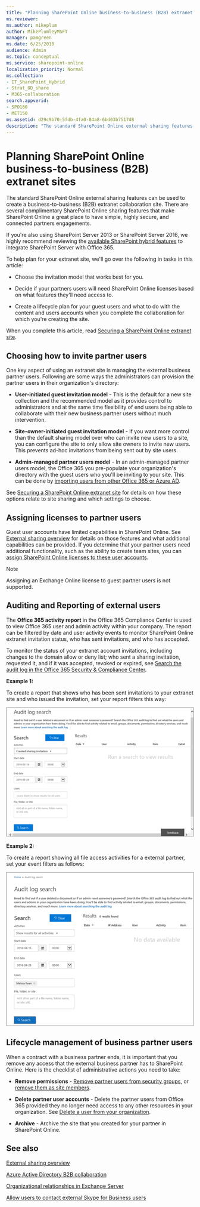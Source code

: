 ```yaml
---
title: "Planning SharePoint Online business-to-business (B2B) extranet sites"
ms.reviewer: 
ms.author: mikeplum
author: MikePlumleyMSFT
manager: pamgreen
ms.date: 6/25/2018
audience: Admin
ms.topic: conceptual
ms.service: sharepoint-online
localization_priority: Normal
ms.collection:
- IT_SharePoint_Hybrid
- Strat_OD_share 
- M365-collaboration
search.appverid:
- SPO160
- MET150
ms.assetid: d29c9b70-5fdb-4fa0-84a8-6bd03b7517d8
description: "The standard SharePoint Online external sharing features can be used to create a business-to-business (B2B) extranet collaboration site. There are several complimentary SharePoint Online sharing features that make SharePoint Online a great place to have simple, highly secure, and connected partners engagements."
---
```


# Planning SharePoint Online business-to-business (B2B) extranet sites

The standard SharePoint Online external sharing features can be used to create a business-to-business (B2B) extranet collaboration site. There are several complimentary SharePoint Online sharing features that make SharePoint Online a great place to have simple, highly secure, and connected partners engagements.
  
If you're also using SharePoint Server 2013 or SharePoint Server 2016, we highly recommend reviewing the [available SharePoint hybrid features](https://support.office.com/article/4c89a95a-a58c-4fc1-974a-389d4f195383) to integrate SharePoint Server with Office 365. 
  
To help plan for your extranet site, we'll go over the following in tasks in this article:
  
- Choose the invitation model that works best for you.
    
- Decide if your partners users will need SharePoint Online licenses based on what features they'll need access to.
    
- Create a lifecycle plan for your guest users and what to do with the content and users accounts when you complete the collaboration for which you're creating the site.
    
When you complete this article, read [Securing a SharePoint Online extranet site](secure-extranet-site.md).
  
## Choosing how to invite partner users

One key aspect of using an extranet site is managing the external business partner users. Following are some ways the administrators can provision the partner users in their organization's directory:
  
- **User-initiated guest invitation model** - This is the default for a new site collection and the recommended model as it provides control to administrators and at the same time flexibility of end users being able to collaborate with their new business partner users without much intervention. 
    
- **Site-owner-initiated guest invitation model** - If you want more control than the default sharing model over who can invite new users to a site, you can configure the site to only allow site owners to invite new users. This prevents ad-hoc invitations from being sent out by site users. 
    
- **Admin-managed partner users model** - In an admin-managed partner users model, the Office 365 you pre-populate your organization's directory with the guest users who you'll be inviting to your site. This can be done by [importing users from other Office 365 or Azure AD](https://go.microsoft.com/fwlink/?linkid=2003563).
    
See [Securing a SharePoint Online extranet site](secure-extranet-site.md) for details on how these options relate to site sharing and which settings to choose. 
  
## Assigning licenses to partner users

Guest user accounts have limited capabilities in SharePoint Online. See [External sharing overview](external-sharing-overview.md) for details on those features and what additional capabilities can be provided. If you determine that your partner users need additional functionality, such as the ability to create team sites, you can [assign SharePoint Online licenses to these user accounts](/office365/admin/subscriptions-and-billing/assign-licenses-to-users).
  
> [!NOTE]
> Assigning an Exchange Online license to guest partner users is not supported. 
  
## Auditing and Reporting of external users

The **Office 365 activity report** in the Office 365 Compliance Center is used to view Office 365 user and admin activity within your company. The report can be filtered by date and user activity events to monitor SharePoint Online extranet invitation status, who has sent invitations, and who has accepted. 
  
To monitor the status of your extranet account invitations, including changes to the domain allow or deny list; who sent a sharing invitation, requested it, and if it was accepted, revoked or expired, see [Search the audit log in the Office 365 Security &amp; Compliance Center](/office365/securitycompliance/search-the-audit-log-in-security-and-compliance).
  
 **Example 1:**
  
To create a report that shows who has been sent invitations to your extranet site and who issued the invitation, set your report filters this way:
  
![Office 365 Activity Report filtered for invitation creation](media/cead092c-9131-4e56-b22f-b06339e915e1.png)
  
 **Example 2:**
  
To create a report showing all file access activities for a external partner, set your event filters as follows:
  
![Office 365 Activity report showing all activity for an extranet Partner](media/9034b1da-164e-49dd-ba58-9c1b471bc097.png)
  
## Lifecycle management of business partner users
<a name="LifeCycle"> </a>

When a contract with a business partner ends, it is important that you remove any access that the external business partner has to SharePoint Online. Here is the checklist of administrative actions you need to take:
  
- **Remove permissions** - [Remove partner users from security groups](create-external-business-sharing-site.md#managing-your-site), or [remove them as site members](https://support.office.com/article/8376034d-d0c7-446e-9178-6ab51c58df42). 
    
- **Delete partner user accounts** - Delete the partner users from Office 365 provided they no longer need access to any other resources in your organization. See [Delete a user from your organization](/office365/admin/add-users/delete-a-user).
    
- **Archive** - Archive the site that you created for your partner in SharePoint Online. 
    
## See also
<a name="LifeCycle"> </a>

[External sharing overview](external-sharing-overview.md)
  
[Azure Active Directory B2B collaboration](https://go.microsoft.com/fwlink/?linkid=2003564)
  
[Organizational relationships in Exchange Server](https://go.microsoft.com/fwlink/?linkid=2003469)
  
[Allow users to contact external Skype for Business users](/SkypeForBusiness/set-up-skype-for-business-online/allow-users-to-contact-external-skype-for-business-users)

